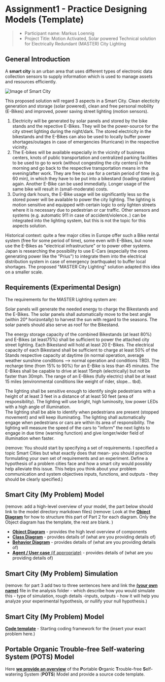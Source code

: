 # Assignment1 - Practice Designing Models (Template)

> * Participant name: Markus Loennig
> * Project Title: Motion Activated, Solar powered Technical solution for Electrically Redundant (MASTER) City Lighting
## General Introduction

A **smart city** is an urban area that uses different types of electronic data collection sensors to supply information which is used to manage assets and resources efficiently.

![Image of Smart City](images/smartcity.png)

This proposed solution will regard 3 aspects in a Smart City. Clean electicity generation and storage (solar powered), clean and free personal mobility (E-Bikes) and improved, power saving street lighting (motion sensors). 
1. Electricity will be generated by solar panels and stored by the bike stands and the repective E-Bikes. They will be the power-source for the city street lighting during the night/dark. The stored electricity in the bikestands and the E-Bikes can also be used to locally buffer power shortages/outages in case of emergencies (Hurricane) in the respective vicinity.
2. The E-bikes will be available especially in the vicinity of business centers, knots of public transportation and centralized parking facilities to be used to go to work (without congesting the city centers) in the morning and go back to the respective transportation means in the evening/after work. They are free to use for a certain period of time (e.g. 60 min), in which they have to be put into a bikestand (loading station) again. Another E-Bike can be used immediatly. Longer usage of the same bike will result in (small-moderate) costs.
3. During dark hours, the E-Bike usage will be significantly less so the stored power will be available to power the city lighting. The lighting is motion sensitive and equipped with certain logic to only lighten streets where it is necessary due to pedestrian or car traffic. Other sensors and systems (e.g. automatic 911 in case of accident/violence..) can be integrated into the lighting system, but this is not the topic for this aspects solution.

Historical context: quite a few major cities in Europe offer such a Bike rental system (free for some period of time), some even with E-Bikes, but none use the E-Bikes as "electrical infrastructure" or to power other systems. Japan is researching the possibility to use E-Cars (especially the ones generating power like the "Prius") to integrate them into the electrical distribution system in case of emergency (earthquake) to buffer local shortages. 
The proposed "MASTER City Lighting" solution adapted this idea on a smaller scale.


## Requirements (Experimental Design)

The requirements for the MASTER Lighting system are:

Solar panels will generate the needed energy to charge the Bikestands and the E-Bikes. 
The solar panels shall automatically move to the best angle (within 20° horizontally) to harvest the sun with regard to the seasons.
The solar panels should also serve as roof for the Bikestand.

The energy storage capacity of the combined Bikestands (at least 80%) and E-Bikes (at least75%) shall be sufficient to power the attached city street lighting.
Each Bikestand will hold at least 20 E-Bikes.
The electrical capacity of each Bikestand shall be sufficient to charge at least 50%  of the Stands respective capacity at daytime (in normal operation, average weather sunshine conditions --> normal operation and conditions TBD). 
The recharge time (from 15% to 90%) for an E-Bike is less than 45 minutes. 
The E-Bikes shall be capable to drive at least 15mph (electrically) but not be faster than 30mph.
The range of an E-Bikes (fully electric) shall be at least 15 miles (environmental conditions like weight of rider, slope... tbd). 

The lighting shall be sensitive enough to identify single pedestrians with a height of at least 3 feet in a distance of at least 50 feet (area of responsibility). 
The lighting will use bright, high luminosity, low power LEDs with a high angle of illumination.   
The lighting shall be able to identify when pedestrians are present (stopped movement) and will keep illuminating.
The lighting shall automatically engage when pedestrians or cars are within its area of responsibility.
The lighting will measure the speed of the cars to "inform" the next lights to engage in due time (warning function) and give longer/wider field of illumination when faster.


(remove: You should start by specifying a set of requirements. I specified a topic Smart Cities but what exactly does that mean-  you should practice formulating your own set of requirements and an experiment. Define a hypothesis of a problem cities face and how a smart city would possibly help alleviate this issue. This helps you think about your problem communication and system objectives inputs, functions, and outputs - they should be clearly specified.)

## Smart City (My Problem) Model

(remove: add a high-level overview of your model, the part below should link to the model directory markdown files)
(remove: Look at the [**Object Diagram**](model/object_diagram.md) for how to structure this part of Part 2 for each diagram. Only the Object diagram has the template, the rest are blank. )

* [**Object Diagram**](model/object_diagram.md) - provides the high level overview of components
* [**Class Diagram**](model/class_diagram.md) - provides details of (what are you providing details of)
* [**Behavior Diagram**](model/behavior_diagram.md) - provides details of (what are you providing details of)
* [**Agent / User case** (if appropriate)](model/agent_usecase_diagram.md) - provides details of (what are you providing details of)

## Smart City (My Problem) Simulation

(remove: for part 3 add two to three sentences here and link the [**(your own name)**](model/README.md) file in the analysis folder - which describe how you would simulate this - type of simulation, rough details -inputs, outputs - how it will help you analyze your experimental hypothesis, or nullify your null hypothesis.)


## Smart City (My Problem) Model
[**Code template**](code/README.md) - Starting coding framework for the (insert your exact problem here.)

## **P**ortable **O**rganic **T**rouble-free **S**elf-watering System (**POTS**) Model
Here [**we provide an overview**](code/POTS_system/README.md) of the **P**ortable **O**rganic **T**rouble-free **S**elf-watering System (**POTS**) Model and provide a source code template.
